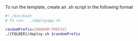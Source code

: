 To run the template, create an .sh script in the following format

```bash
#! /bin/bash
# To run:  ./deployapp.sh

randomPrefix=[RANDOM-PREFIX]
./[FOLDER]/deploy.sh $randomPrefix

```
